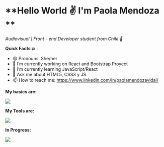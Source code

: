 # **Hello World :v: I'm Paola Mendoza **
 *Audiovisual | Front - end Developer student from Chile :dizzy:*



**Quick Facts :boom:** :
- 😄 Pronouns: She/her 
- 🔭 I’m currently working on React and Bootstrap Proyect
- 🌱 I’m currently learning JavaScript/React
- 💬 Ask me about HTML5, CSS3 y JS.
- 📫 How to reach me: https://www.linkedin.com/in/paolamendozavidal/

**My basics are:**

![](https://i.imgur.com/8to1832.png)


**My Tools are:**

![](https://i.imgur.com/5rM6nAx.png)


**In Progress:**

![](https://i.imgur.com/bmcv58h.png)

